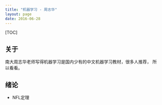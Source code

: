 ```yaml
---
title: "机器学习 - 周志华"
layout: page
date: 2016-06-28
---
```

[TOC]

## 关于 
南大周志华老师写得机器学习是国内少有的中文机器学习教材，很多人推荐，
所以看看。

## 绪论

- NFL定理